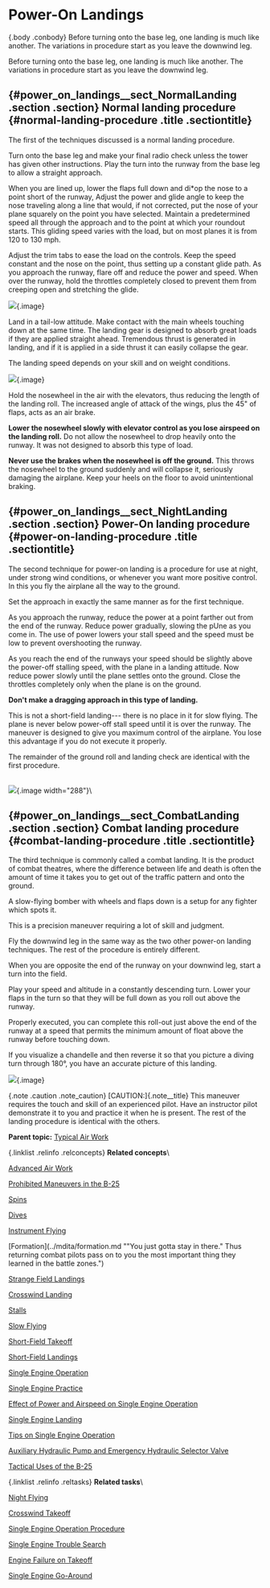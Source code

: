 
Power-On Landings
=================

 {.body .conbody}
Before turning onto the base leg, one landing is much like another. The
variations in procedure start as you leave the downwind leg.

Before turning onto the base leg, one landing is much like another. The
variations in procedure start as you leave the downwind leg.

 {#power_on_landings__sect_NormalLanding .section .section}
Normal landing procedure {#normal-landing-procedure .title .sectiontitle}
------------------------

The first of the techniques discussed is a normal landing procedure.

Turn onto the base leg and make your final radio check unless the tower
has given other instructions. Play the turn into the runway from the
base leg to allow a straight approach.

When you are lined up, lower the flaps full down and di\*op the nose to
a point short of the runway, Adjust the power and glide angle to keep
the nose traveling along a line that would, if not corrected, put the
nose of your plane squarely on the point you have selected. Maintain a
predetermined speed all through the approach and to the point at which
your roundout starts. This gliding speed varies with the load, but on
most planes it is from 120 to 130 mph.

Adjust the trim tabs to ease the load on the controls. Keep the speed
constant and the nose on the point, thus setting up a constant glide
path. As you approach the runway, flare off and reduce the power and
speed. When over the runway, hold the throttles completely closed to
prevent them from creeping open and stretching the glide.

![](../images/landing_speed_constant.png){.image}

Land in a tail-low attitude. Make contact with the main wheels touching
down at the same time. The landing gear is designed to absorb great
loads if they are applied straight ahead. Tremendous thrust is generated
in landing, and if it is applied in a side thrust it can easily collapse
the gear.

The landing speed depends on your skill and on weight conditions.

![](../images/landing_lower_nosewheel_slowly.png){.image}

Hold the nosewheel in the air with the elevators, thus reducing the
length of the landing roll. The increased angle of attack of the wings,
plus the 45\" of flaps, acts as an air brake.

**Lower the nosewheel slowly with elevator control as you lose airspeed
on the landing roll.** Do not allow the nosewheel to drop heavily onto
the runway. It was not designed to absorb this type of load.

**Never use the brakes when the nosewheel is off the ground.** This
throws the nosewheel to the ground suddenly and will collapse it,
seriously damaging the airplane. Keep your heels on the floor to avoid
unintentional braking.


 {#power_on_landings__sect_NightLanding .section .section}
Power-On landing procedure {#power-on-landing-procedure .title .sectiontitle}
--------------------------

The second technique for power-on landing is a procedure for use at
night, under strong wind conditions, or whenever you want more positive
control. In this you fly the airplane all the way to the ground.

Set the approach in exactly the same manner as for the first technique.

As you approach the runway, reduce the power at a point farther out from
the end of the runway. Reduce power gradually, slowing the pUne as you
come in. The use of power lowers your stall speed and the speed must be
low to prevent overshooting the runway.

As you reach the end of the runways your speed should be slightly above
the power-off stalling speed, with the plane in a landing attitude. Now
reduce power slowly until the plane settles onto the ground. Close the
throttles completely only when the plane is on the ground.

**Don\'t make a dragging approach in this type of landing.**

This is not a short-field landing--- there is no place in it for slow
flying. The plane is never below power-off stall speed until it is over
the runway. The maneuver is designed to give you maximum control of the
airplane. You lose this advantage if you do not execute it properly.

The remainder of the ground roll and landing check are identical with
the first procedure.

\
![](../images/landing_direct_approach.png){.image width="288"}\


 {#power_on_landings__sect_CombatLanding .section .section}
Combat landing procedure {#combat-landing-procedure .title .sectiontitle}
------------------------

The third technique is commonly called a combat landing. It is the
product of combat theatres, where the difference between life and death
is often the amount of time it takes you to get out of the traffic
pattern and onto the ground.

A slow-flying bomber with wheels and flaps down is a setup for any
fighter which spots it.

This is a precision maneuver requiring a lot of skill and judgment.

Fly the downwind leg in the same way as the two other power-on landing
techniques. The rest of the procedure is entirely different.

When you are opposite the end of the runway on your downwind leg, start
a turn into the field.

Play your speed and altitude in a constantly descending turn. Lower your
flaps in the turn so that they will be full down as you roll out above
the runway.

Properly executed, you can complete this roll-out just above the end of
the runway at a speed that permits the minimum amount of float above the
runway before touching down.

If you visualize a chandelle and then reverse it so that you picture a
diving turn through 180°, you have an accurate picture of this landing.

![](../images/landing_combat.png){.image}

 {.note .caution .note_caution}
[CAUTION:]{.note__title} This maneuver requires the touch and skill of
an experienced pilot. Have an instructor pilot demonstrate it to you and
practice it when he is present. The rest of the landing procedure is
identical with the others.






**Parent topic:** [Typical Air
Work](../mdita/typical_air_work.md "Common functions and process relating to flying the B-25.")



 {.linklist .relinfo .relconcepts}
**Related concepts**\

<div>

[Advanced Air
Work](../mdita/advanced_air_work.md "Many of the maneuvers described here are prohibited in this airplane. However, knowing the reactions of the airplane to these maneuvers is important.")

</div>

<div>

[Prohibited Maneuvers in the
B-25](../mdita/prohibited_maneuvers_in_the_b_25.md "The following maneuvers are not prohibited because of the flying characteristics of the airplane, but because they impose severe structural stresses on it. The B-25 is a bomber, not a pursuit plane.")

</div>

<div>

[Spins](../mdita/spins.md "No pilot should ever knowingly allow the airplane to get into a spin. If you accidentally get into a spin, however, the recovery is normal.")

</div>

<div>

[Dives](../mdita/dives.md "The diving characteristics of the B-25, like all its flight characteristics; are exceptionally good. The first thing for you to remember, as a new pilot in the B-25, is this: the plane is not a dive bomber.")

</div>

<div>

[Instrument
Flying](../mdita/instrument_flying.md "Every pilot must have in his possession a copy of T. O. series 30-100. You must know these Technical Orders for the mastery of instrument flight.")

</div>

<div>

[Formation](../mdita/formation.md ""You just gotta stay in there." Thus returning combat pilots pass on to you the most important thing they learned in the battle zones.")

</div>

<div>

[Strange Field
Landings](../mdita/strange_field_landings.md "Flying above your home base you instinctively use familiar features of landscape to orient yourself. Your judgment of distance, altitude, speedy and depth are sharpened.")

</div>

<div>

[Crosswind
Landing](../mdita/crosswind_landing.md "Crosswind landing in the B-25 requires accurate flying, to save the plane from unnecessary structural stresses. You must land the airplane smoothly to prevent blowing a tire, collapsing a struts or exerting side loads on the gear.")

</div>

<div>

[Stalls](../mdita/stalls.md "The B-25 stalls from the wing root to the wingtip. Thus there is no unstable tendency except a slight lateral rolling, easily corrected by coordinated control pressures.")

</div>

<div>

[Slow
Flying](../mdita/slow_flying.md "Slow flying increases your confidence in the B-25 as few other maneuvers will. It demonstrates more effectively than anything else the effect of applying power.")

</div>

<div>

[Short-Field
Takeoff](../mdita/short_field_takeoff.md "The short-field takeoff is an important operational maneuver. You can easily understand its importance if you stop to consider that the first Tokyo raid could never have been made without its use.")

</div>

<div>

[Short-Field
Landings](../mdita/short_field_landings.md "You have all heard a lot of discussion on the importance of accurate short-field landings. Combat requires that you be able to operate under conditions that are close to the absolute limit of the airplane's performance.")

</div>

<div>

[Single Engine
Operation](../mdita/single_engine_operation.md "Single engine operation of the B-25 follows a logical pattern of procedure. The plane flies efficiently on one engine at a reduced speed.")

</div>

<div>

[Single Engine
Practice](../mdita/single_engine_practice.md "Remember that you are trimmed for single engine flight at one airspeed only. If the airspeed or power setting is changed you must re-trim.")

</div>

<div>

[Effect of Power and Airspeed on Single Engine
Operation](../mdita/effect_of_power_and_airspeed_on_single_engine_operation.md "To fly safely on single engine you must know the effect of power on rudder control at various airspeeds. This is vital to your safety when practicing go-around procedures and other maneuvers that require quick changes in power settings.")

</div>

<div>

[Single Engine
Landing](../mdita/single_engine_landing.md "Single engine landings should remove any lingering doubts you may have about the B-25 and its ability as a single engine performer.")

</div>

<div>

[Tips on Single Engine
Operation](../mdita/tips_on_single_engine_operation.md "A list of handy tips on how to work with your engines in regular circumstances, and how to re-start a dead engine.")

</div>

<div>

[Auxiliary Hydraulic Pump and Emergency Hydraulic Selector
Valve](../mdita/auxiliary_hydraulic_pump_and_emergency_hydraulic_selector_valve.md "The auxiliary hydraulic pump is a double-action hand pump for use as a source of pressure if the main hydraulic system fails.")

</div>

<div>

[Tactical Uses of the
B-25](../mdita/tactical_uses_of_the_b_25.md "Preparing for a mission, and the roles of all of the crew in making that mission a success.")

</div>


 {.linklist .relinfo .reltasks}
**Related tasks**\

<div>

[Night
Flying](../mdita/night_flying.md "The technique of night flying is closely akin to instrument flying.")

</div>

<div>

[Crosswind
Takeoff](../mdita/crosswind_takeoff.md "Modern flying, with its heavy airplanes, demands a runway for safe operation. The days when you taxied out, lined up parallel to the wind tee, and took off are gone forever.")

</div>

<div>

[Single Engine Operation
Procedure](../mdita/single_engine_operation_procedure.md "Critical single engine airspeed must be maintained at the sacrifice of all other considerations.")

</div>

<div>

[Single Engine Trouble
Search](../mdita/single_engine_trouble_search.md "How to troubleshoot issues with a single engine.")

</div>

<div>

[Engine Failure on
Takeoff](../mdita/engine_failure_on_takeoff.md "This is a tricky proposition for any pilot to handle. When the engine fails before you gain CSE speed, retract the wheels and land straight ahead. There is far less danger in a belly landing than in attempting to go around with too low an airspeed.")

</div>

<div>

[Single Engine
Go-Around](../mdita/single_engine_go_around.md "Successful single engine go-around depends on an early decision that a go-around is necessary. You can start a go-around procedure at a low altitude and from a low airspeed on the approach, but it is difficult and dangerous.")

</div>


